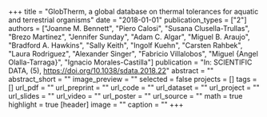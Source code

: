 +++
title = "GlobTherm, a global database on thermal tolerances for aquatic and terrestrial organisms"
date = "2018-01-01"
publication_types = ["2"]
authors = ["Joanne M. Bennett", "Piero Calosi", "Susana Clusella-Trullas", "Brezo Martinez", "Jennifer Sunday", "Adam C. Algar", "Miguel B. Araujo", "Bradford A. Hawkins", "Sally Keith", "Ingolf Kuehn", "Carsten Rahbek", "Laura Rodriguez", "Alexander Singer", "Fabricio Villalobos", "Miguel {Angel Olalla-Tarraga}", "Ignacio Morales-Castilla"]
publication = "In: SCIENTIFIC DATA, (5), https://doi.org/10.1038/sdata.2018.22"
abstract = ""
abstract_short = ""
image_preview = ""
selected = false
projects = []
tags = []
url_pdf = ""
url_preprint = ""
url_code = ""
url_dataset = ""
url_project = ""
url_slides = ""
url_video = ""
url_poster = ""
url_source = ""
math = true
highlight = true
[header]
image = ""
caption = ""
+++
